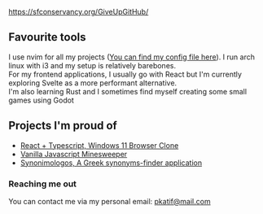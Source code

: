 <!-- I'm an aspiring software developer studying in Athens, Greece. <br />
Even though most of my projects are centered around web development, I enjoy trying out all sorts of new technologies
-->

https://sfconservancy.org/GiveUpGitHub/

## Favourite tools

I use nvim for all my projects ([You can find my config file here](https://github.com/Petros-K/NvimConfig)). I run arch linux with i3 and my setup is relatively barebones. <br />
For my frontend applications, I usually go with React but I'm currently exploring Svelte as a more performant alternative. <br />
I'm also learning Rust and I sometimes find myself creating some small games using Godot

## Projects I'm proud of

- [React + Typescript, Windows 11 Browser Clone](https://github.com/Petros-K/Windows11-BrowserClone)
- [Vanilla Javascript Minesweeper](https://github.com/Petros-K/JavascriptMinesweeper)
- [Synonimologos, A Greek synonyms-finder application](https://github.com/PetrosKatiforis/Synonimologos)


### Reaching me out

You can contact me via my personal email: pkatif@mail.com <br />
